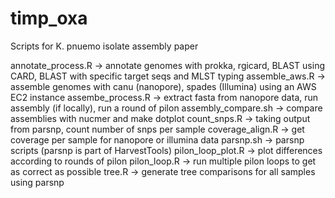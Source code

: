 # timp_oxa
Scripts for K. pnuemo isolate assembly paper

annotate_process.R -> annotate genomes with prokka, rgicard, BLAST using CARD, BLAST with specific target seqs and MLST typing
assemble_aws.R -> assemble genomes with canu (nanopore), spades (Illumina) using an AWS EC2 instance
assembe_process.R -> extract fasta from nanopore data, run assembly (if locally), run a round of pilon
assembly_compare.sh -> compare assemblies with nucmer and make dotplot
count_snps.R -> taking output from parsnp, count number of snps per sample
coverage_align.R -> get coverage per sample for nanopore or illumina data
parsnp.sh -> parsnp scripts (parsnp is part of HarvestTools)
pilon_loop_plot.R -> plot differences according to rounds of pilon
pilon_loop.R -> run multiple pilon loops to get as correct as possible
tree.R -> generate tree comparisons for all samples using parsnp